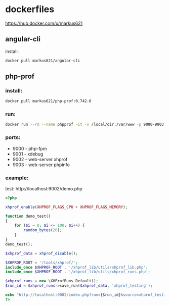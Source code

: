 # dockerfiles

https://hub.docker.com/u/markus621

## angular-cli

install:

```bash
docker pull markus621/angular-cli
```


## php-prof

### install:

```bash
docker pull markus621/php-prof:0.742.0
```

### run:

```bash
docker run --rm --name phpprof -it -v /local/dir:/var/www -p 9000-9003:9000-9003 markus621/php-prof:0.742.0
```

### ports:

* 9000 - php-fpm
* 9001 - xdebug
* 9002 - web-server xhprof
* 9003 - web-server phpinfo

### example:

test: http://localhost:9002/demo.php

```php
<?php

xhprof_enable(XHPROF_FLAGS_CPU + XHPROF_FLAGS_MEMORY);

function demo_test()
{
    for ($i = 0; $i <= 100; $i++) {
        random_bytes(20);
    }
}
demo_test();

$xhprof_data = xhprof_disable();

$XHPROF_ROOT = '/tools/xhprof/';
include_once $XHPROF_ROOT . '/xhprof_lib/utils/xhprof_lib.php';
include_once $XHPROF_ROOT . '/xhprof_lib/utils/xhprof_runs.php';

$xhprof_runs = new \XHProfRuns_Default();
$run_id = $xhprof_runs->save_run($xhprof_data, 'xhprof_testing');

echo "http://localhost:9002/index.php?run={$run_id}&source=xhprof_testing";
?>
```
